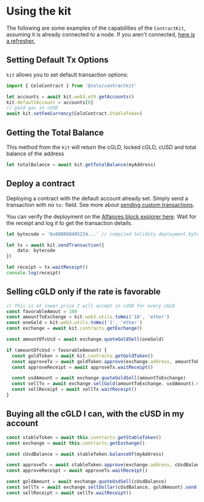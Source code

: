 # Using the kit

The following are some examples of the capabilities of the `ContractKit`, assuming it is already connected to a node. If you aren't connected, [here is a refresher.](../../../start/hellocontracts.md#deploy-to-alfajores)

## Setting Default Tx Options

`kit` allows you to set default transaction options:

```typescript
import { CeloContract } from '@celo/contractkit'

let accounts = await kit.web3.eth.getAccounts()
kit.defaultAccount = accounts[0]
// paid gas in cUSD
await kit.setFeeCurrency(CeloContract.StableToken)
```

## Getting the Total Balance

This method from the `kit` will return the cGLD, locked cGLD, cUSD and total balance of the address

```typescript
let totalBalance = await kit.getTotalBalance(myAddress)
```

## Deploy a contract

Deploying a contract with the default account already set. Simply send a transaction with no `to:` field. See more about [sending custom transactions](https://docs.celo.org/developer-guide/overview/introduction/contractkit/contracts-wrappers-registry#sending-custom-transactions).

You can verify the deployment on the [Alfajores block explorer here](https://alfajores-blockscout.celo-testnet.org/). Wait for the receipt and log it to get the transaction details.

```typescript
let bytecode = '0x608060405234...' // compiled Solidity deployment bytecode

let tx = await kit.sendTransaction({
    data: bytecode
})

let receipt = tx.waitReceipt()
console.log(receipt)
```

## Selling cGLD only if the rate is favorable

```typescript
// This is at lower price I will accept in cUSD for every cGLD
const favorableAmout = 100
const amountToExchange = kit.web3.utils.toWei('10', 'ether')
const oneGold = kit.web3.utils.toWei('1', 'ether')
const exchange = await kit.contracts.getExchange()

const amountOfcUsd = await exchange.quoteGoldSell(oneGold)

if (amountOfcUsd > favorableAmount) {
  const goldToken = await kit.contracts.getGoldToken()
  const approveTx = await goldToken.approve(exchange.address, amountToExchange).send()
  const approveReceipt = await approveTx.waitReceipt()

  const usdAmount = await exchange.quoteGoldSell(amountToExchange)
  const sellTx = await exchange.sellGold(amountToExchange, usdAmount).send()
  const sellReceipt = await sellTx.waitReceipt()
}
```

## Buying all the cGLD I can, with the cUSD in my account

```typescript
const stableToken = await this.contracts.getStableToken()
const exchange = await this.contracts.getExchange()

const cUsdBalance = await stableToken.balanceOf(myAddress)

const approveTx = await stableToken.approve(exchange.address, cUsdBalance).send()
const approveReceipt = await approveTx.waitReceipt()

const goldAmount = await exchange.quoteUsdSell(cUsdBalance)
const sellTx = await exchange.sellDollar(cUsdBalance, goldAmount).send()
const sellReceipt = await sellTx.waitReceipt()
```

